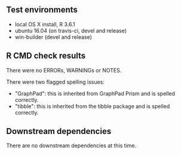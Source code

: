 ## Test environments
* local OS X install, R 3.6.1
* ubuntu 16.04 (on travis-ci, devel and release)
* win-builder (devel and release)

## R CMD check results
There were no ERRORs, WARNINGs or NOTES.
  
There were two flagged spelling issues:

* "GraphPad": this is inherited from GraphPad Prism and is spelled correctly.
* "tibble": this is inherited from the tibble package and is spelled correctly.

## Downstream dependencies
There are no downstream dependencies at this time.
